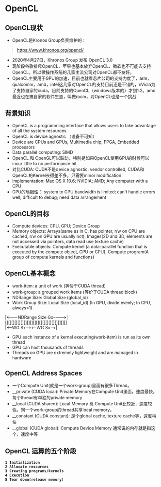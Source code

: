 # OpenCL

## OpenCL现状
- OpenCL是Kronos Group负责维护的：
> https://www.khronos.org/opencl/

- 2020年4月27日，Khronos Group 发布 OpenCL 3.0
- 现阶段谷歌排斥OpenCL、苹果也基本放弃OpenCL、微软也不可能去支持OpenCL。所以做操作系统的几家主流公司对OpenCL都不友好。
- OpenCL主要用于GPU的加速，目前也就看芯片公司的支持力度了，arm，qualcomm，amd，intel这几家对OpenCL的支持目前还是不错的，nVidia为了支持自家的cuda，目前支持的OpenCL（windows版本的）才到1.2。amd最近也在搞自家的软件生态，叫做rocm，对OpenCL也是一个挑战


## 背景知识
- OpenCL is a programming interface that allows users to take advantage of all the system resources  
- OpenCL is device agnostic （设备不可知）  
- Device are CPUs and GPUs, Multimedia chip, FPGA, Embedded processors  
- Data parallel computing: SIMD  
- OpenCL 和 OpenGL可以联动，特别是如果OpenCL使用GPU的时候可以incur little to no performance hit  
- 对比CUDA: CUDA不是device agnostic, vendor controlled; CUDA和OpenCL的Kernel长得差不多，只需要minor modification  
- Implementation: Mac OS X 10.6; NVIDIA; AMD; Any computer with a CPU  
- GPU的局限性： system to GPU bandwidth is limited; can't handle errors well; difficult to debug; need data arrangement  

## OpenCL的目标
- Compute devices: CPU, GPU; Device Group  
- Memory objects: Arrays(same as in C, has pointer, r/w on CPU are cached, r/w on GPU are usually not), Images(2D and 3D, elements are not accessed via pointers, data read use texture cache)  
- Executable objects: Compute kernel (a data-parallel function that is executed by the compute object, CPU or GPU), Compute program(A group of compute kernels and functions)  

## OpenCL基本概念
- work-item: a unit of work (等价于CUDA thread)  
- work-group: a grouped work items (等价于CUDA thread block)  
- NDRange Size: Global Size (global_id)  
- Work Group Size: Local Size (local_id) (In GPU, divide evenly; In CPU, always=1)  

|<---NDRange Size Gx---->|  
[][][][][][][][][][][][][][][][][][][][]  
|<--WG Sx--><--WG Sx-->|  

- GPU each instance of a kernel executing(work-item) is run as its own thread
- GPU can host thousands of threads
- Threads on GPU are extremely lightweight and are managed in hardware


## OpenCL Address Spaces
- 一个Compute Unit(就是一个work-group)里面有很多Thread。
- __private (CUDA local): Private Memory在Compute Unit里面，速度最快。每个thread有单独的private memory
- __local (CUDA shared): Local Memory 离 Compute Unit比较近，速度较快。同一个work-group的thread共享local memory。
- __constant (CUDA constant): 是个global cache, texture cache等，速度稍快
- __global (CUDA global): Compute Device Memory 通常说的内存就是指这个，速度中等

## OpenCL 运算的五个阶段
**`1 Initialization`**  
**`2 Allocate resources`**  
**`3 Creating programs/kernels`**  
**`4 Execution`**  
**`5 Tear down(release memory)`**  

